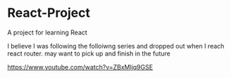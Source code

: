 # React-Project
A project for learning React

I believe I was following the folloiwng series and dropped out when I reach react router. 
may want to pick up and finish in the future

https://www.youtube.com/watch?v=ZBxMljq9GSE
